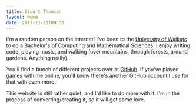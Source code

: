 ```yaml
---
title: Stuart Thomson
layout: Home
date: 2017-11-23T09:33
---
```


I'm a random person on the internet! I've been to the [University of Waikato](https://waikato.ac.nz) to do a Bachelor's of Computing and Mathematical Sciences. I enjoy writing code, playing music, and walking (over mountains, through forests, around gardens. Anything really).

You'll find a bunch of different projects over at [GitHub](https://github.com/s-thom). If you've played games with me online, you'll know there's another GitHub account I use for that with even more.

This website is still rather quiet, and I'd like to do more with it. I'm in the process of converting/creating it, so it will get some love.
